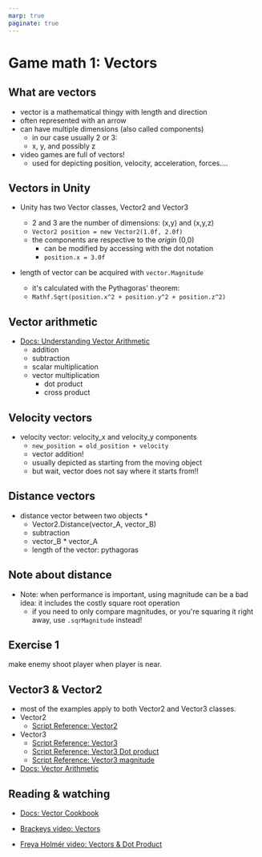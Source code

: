 ```yaml
---
marp: true
paginate: true
---
```

<!-- headingDivider: 3 -->
<!-- class: invert -->
# Game math 1: Vectors
## What are vectors

* vector is a mathematical thingy with length and direction
* often represented with an arrow
* can have multiple dimensions (also called components)
  * in our case usually 2 or 3: 
  * x, y, and possibly z
* video games are full of vectors!
  * used for depicting position, velocity, acceleration, forces....
## Vectors in Unity

* Unity has two Vector classes, Vector2 and Vector3
  * 2 and 3 are the number of dimensions: (x,y) and (x,y,z)
  * `Vector2 position = new Vector2(1.0f, 2.0f)`
  * the components are respective to the *origin* (0,0)
    * can be modified by accessing with the dot notation
    * `position.x = 3.0f`

* length of vector can be acquired with `vector.Magnitude`
  * it's calculated with the Pythagoras' theorem:
  * `Mathf.Sqrt(position.x^2 + position.y^2 + position.z^2)`
## Vector arithmetic

* [Docs: Understanding Vector Arithmetic](https://docs.unity3d.com/2019.3/Documentation/Manual/UnderstandingVectorArithmetic.html)
  * addition
  * subtraction
  * scalar multiplication
  * vector multiplication
    * dot product
    * cross product
## Velocity vectors
  * velocity vector: velocity_x and velocity_y components
    * `new_position = old_position + velocity`
    * vector addition!
    * usually depicted as starting from the moving object
    * but wait, vector does not say where it starts from!!
## Distance vectors

* distance vector between two objects
  * 
  * Vector2.Distance(vector_A, vector_B)
  * subtraction
  * vector_B * vector_A
  * length of the vector: pythagoras
## Note about distance

* Note: when performance is important, using magnitude can be a bad idea: it includes the costly square root operation
  * if you need to only compare magnitudes, or you're squaring it right away, use `.sqrMagnitude` instead!
## Exercise 1

make enemy shoot player when player is near.

## Vector3 & Vector2

* most of the examples apply to both Vector2 and Vector3 classes.
* Vector2
  * [Script Reference: Vector2](https://docs.unity3d.com/ScriptReference/Vector2.html)
* Vector3
  * [Script Reference: Vector3](https://docs.unity3d.com/ScriptReference/Vector3.html)
  * [Script Reference: Vector3 Dot product](https://docs.unity3d.com/ScriptReference/Vector3.Dot.html)
  * [Script Reference: Vector3 magnitude](https://docs.unity3d.com/ScriptReference/Vector3-magnitude.html)
* [Docs: Vector Arithmetic](https://docs.unity3d.com/2019.3/Documentation/Manual/UnderstandingVectorArithmetic.html)

## Reading & watching

* [Docs: Vector Cookbook](https://docs.unity3d.com/2019.3/Documentation/Manual/VectorCookbook.html)

* [Brackeys video: Vectors](https://www.youtube.com/watch?v=wXI9_olSrqo)

* [Freya Holmér video: Vectors & Dot Product](https://www.youtube.com/watch?v=MOYiVLEnhrw)